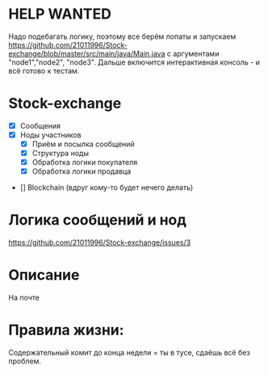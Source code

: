 # HELP WANTED
Надо подебагать логику, поэтому все берём лопаты и запускаем https://github.com/21011996/Stock-exchange/blob/master/src/main/java/Main.java с аргументами "node1","node2", "node3". Дальше включится интерактивная консоль - и всё готово к тестам.

# Stock-exchange
- [x] Сообщения
- [X] Ноды участников
    - [X] Приём и посылка сообщений
    - [X] Структура ноды
    - [X] Обработка логики покупателя
    - [X] Обработка логики продавца
- [] Blockchain (вдруг кому-то будет нечего делать)
    
# Логика сообщений и нод
https://github.com/21011996/Stock-exchange/issues/3
    
# Описание    
На почте

# Правила жизни:
Содержательный комит до конца недели = ты в тусе, сдаёшь всё без проблем.
